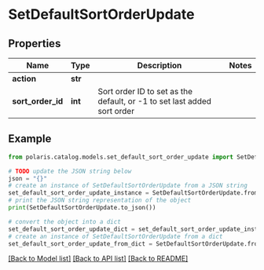 <!--

 Licensed to the Apache Software Foundation (ASF) under one
 or more contributor license agreements.  See the NOTICE file
 distributed with this work for additional information
 regarding copyright ownership.  The ASF licenses this file
 to you under the Apache License, Version 2.0 (the
 "License"); you may not use this file except in compliance
 with the License.  You may obtain a copy of the License at

   http://www.apache.org/licenses/LICENSE-2.0

 Unless required by applicable law or agreed to in writing,
 software distributed under the License is distributed on an
 "AS IS" BASIS, WITHOUT WARRANTIES OR CONDITIONS OF ANY
 KIND, either express or implied.  See the License for the
 specific language governing permissions and limitations
 under the License.

-->
# SetDefaultSortOrderUpdate

## Properties

Name | Type | Description | Notes
------------ | ------------- | ------------- | -------------
**action** | **str** |  | 
**sort_order_id** | **int** | Sort order ID to set as the default, or -1 to set last added sort order | 

## Example

```python
from polaris.catalog.models.set_default_sort_order_update import SetDefaultSortOrderUpdate

# TODO update the JSON string below
json = "{}"
# create an instance of SetDefaultSortOrderUpdate from a JSON string
set_default_sort_order_update_instance = SetDefaultSortOrderUpdate.from_json(json)
# print the JSON string representation of the object
print(SetDefaultSortOrderUpdate.to_json())

# convert the object into a dict
set_default_sort_order_update_dict = set_default_sort_order_update_instance.to_dict()
# create an instance of SetDefaultSortOrderUpdate from a dict
set_default_sort_order_update_from_dict = SetDefaultSortOrderUpdate.from_dict(set_default_sort_order_update_dict)
```
[[Back to Model list]](../README.md#documentation-for-models) [[Back to API list]](../README.md#documentation-for-api-endpoints) [[Back to README]](../README.md)


